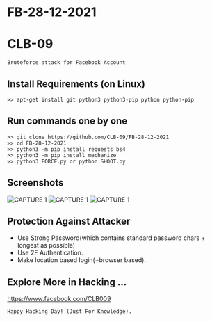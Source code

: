 # FB-28-12-2021
# CLB-09
```
Bruteforce attack for Facebook Account
```

## Install Requirements (on Linux)
```
>> apt-get install git python3 python3-pip python python-pip
```

## Run commands one by one
```
>> git clone https://github.com/CLB-09/FB-28-12-2021
>> cd FB-28-12-2021
>> python3 -m pip install requests bs4
>> python3 -m pip install mechanize
>> python3 FORCE.py or python SHOOT.py
```

## Screenshots
![CAPTURE 1](https://github.com/IAmBlackHacker/Facebook-BruteForce/blob/master/Screenshots/Capture1.JPG)
![CAPTURE 1](https://github.com/IAmBlackHacker/Facebook-BruteForce/blob/master/Screenshots/Capture2.JPG)
![CAPTURE 1](https://github.com/IAmBlackHacker/Facebook-BruteForce/blob/master/Screenshots/Capture3.JPG)

## Protection Against Attacker
* Use Strong Password(which contains standard password chars + longest as possible)
* Use 2F Authentication.
* Make location based login(+browser based).

## Explore More in Hacking ...
https://www.facebook.com/CLB009

~~~
Happy Hacking Day! (Just For Knowledge).
~~~
